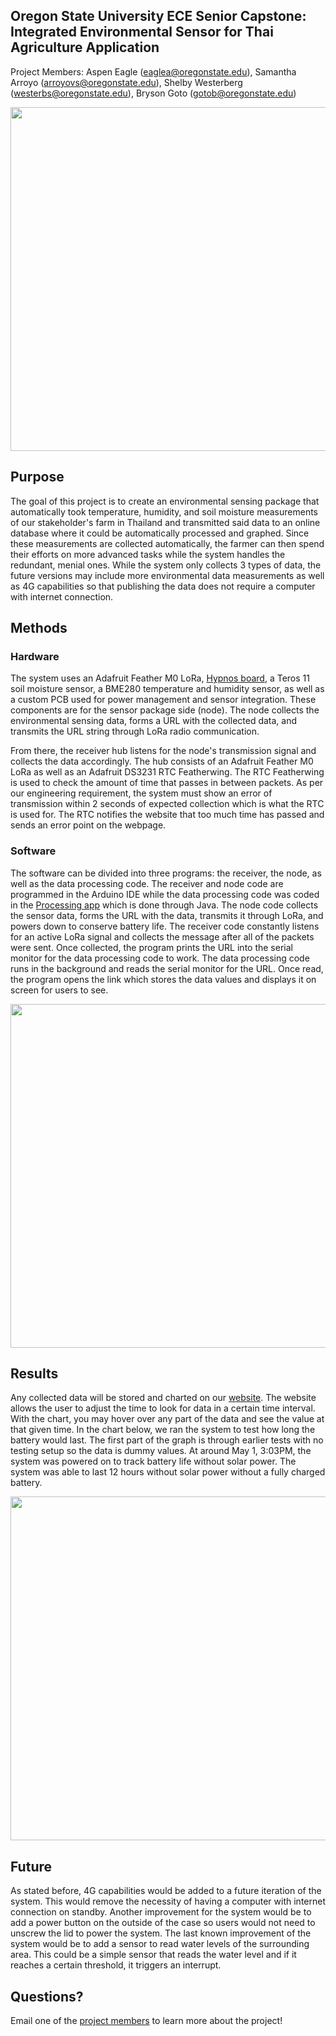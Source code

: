 
## Oregon State University ECE Senior Capstone: Integrated Environmental Sensor for Thai Agriculture Application
Project Members: Aspen Eagle (eaglea@oregonstate.edu), Samantha Arroyo (arroyovs@oregonstate.edu), Shelby Westerberg (westerbs@oregonstate.edu), Bryson Goto (gotob@oregonstate.edu)

<p align="center">
 <img  src="https://i.ibb.co/vzkn4VF/20220429-170130.jpg" width="550">   
</p>

## Purpose
The goal of this project is to create an environmental sensing package that automatically took temperature, humidity, and soil moisture measurements of our stakeholder's farm in Thailand and transmitted said data to an online database where it could be automatically processed and graphed. Since these measurements are collected automatically, the farmer can then spend their efforts on more advanced tasks while the system handles the redundant, menial ones. While the system only collects 3 types of data, the future versions may include more environmental data measurements as well as 4G capabilities so that publishing the data does not require a computer with internet connection. 

## Methods
### Hardware
The system uses an Adafruit Feather M0 LoRa, [Hypnos board](https://github.com/OPEnSLab-OSU/OPEnS-Lab-Home/wiki/Hypnos), a Teros 11 soil moisture sensor, a BME280 temperature and humidity sensor, as well as a custom PCB used for power management and sensor integration. These components are for the sensor package side (node). The node collects the environmental sensing data, forms a URL with the collected data, and transmits the URL string through LoRa radio communication. 

From there, the receiver hub listens for the node's transmission signal and collects the data accordingly. The hub consists of an Adafruit Feather M0 LoRa as well as an Adafruit DS3231 RTC Featherwing. The RTC Featherwing is used to check the amount of time that passes in between packets. As per our engineering requirement, the system must show an error of transmission within 2 seconds of expected collection which is what the RTC is used for. The RTC notifies the website that too much time has passed and sends an error point on the webpage. 

### Software
The software can be divided into three programs: the receiver, the node, as well as the data processing code. The receiver and node code are programmed in the Arduino IDE while the data processing code was coded in the [Processing app](https://processing.org/download) which is done through Java. The node code collects the sensor data, forms the URL with the data, transmits it through LoRa, and powers down to conserve battery life. The receiver code constantly listens for an active LoRa signal and collects the message after all of the packets were sent. Once collected, the program prints the URL into the serial monitor for the data processing code to work. The data processing code runs in the background and reads the serial monitor for the URL. Once read, the program opens the link which stores the data values and displays it on screen for users to see. 

<p align="center">
 <img  src="https://i.ibb.co/7GNMrQt/ece443-dataflow.png" width="550">   
</p>

## Results
Any collected data will be stored and charted on our [website](https://web.engr.oregonstate.edu/~eaglea/sensordata.php). The website allows the user to adjust the time to look for data in a certain time interval. With the chart, you may hover over any part of the data and see the value at that given time. In the chart below, we ran the system to test how long the battery would last. The first part of the graph is through earlier tests with no testing setup so the data is dummy values. At around May 1, 3:03PM, the system was powered on to track battery life without solar power. The system was able to last 12 hours without solar power without a fully charged battery. 

<p align="center">
 <img  src="https://i.ibb.co/3pCkp2z/data.png" width="550">   
</p>

## Future
As stated before, 4G capabilities would be added to a future iteration of the system. This would remove the necessity of having a computer with internet connection on standby. Another improvement for the system would be to add a power button on the outside of the case so users would not need to unscrew the lid to power the system. The last known improvement of the system would be to add a sensor to read water levels of the surrounding area. This could be a simple sensor that reads the water level and if it reaches a certain threshold, it triggers an interrupt. 

## Questions?
Email one of the [project members](https://github.com/BGoto808/ECE44X_Integrated_Sensor_22/edit/main/README.md#oregon-state-university-ece-senior-capstone-integrated-environmental-sensor-for-thai-agriculture-application) to learn more about the project!
